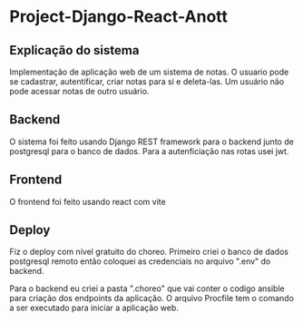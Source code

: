 # Project-Django-React-Anott

## Explicação do sistema

Implementação de aplicação web de um sistema de notas. O usuario pode se cadastrar, autentificar, criar notas para si e deleta-las. Um usuário não pode acessar notas de outro usuário.

## Backend

O sistema foi feito usando Django REST framework para o backend junto de postgresql para o banco de dados. Para a autenficiação nas rotas usei jwt.

## Frontend

O frontend foi feito usando react com vite

## Deploy

Fiz o deploy com nível gratuito do choreo. Primeiro criei o banco de dados postgresql remoto então coloquei as credenciais no arquivo ".env" do backend.

Para o backend eu criei a pasta ".choreo" que vai conter o codigo ansible para criação dos endpoints da aplicação. O arquivo Procfile tem o comando a ser executado para iniciar a aplicação web.